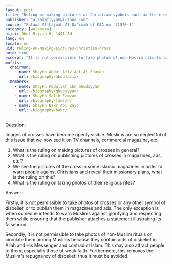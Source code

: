 ```yaml
---
layout: post
title: "Ruling on making pictures of Christian symbols such as the cross"
publisher: "alsalafiyyah@icloud.com"
source: "Fatawa Al-Lajnah Al-Da'imah of KSA no. 21570-1"
category: [walabara]
hijri: Dhul-Hijjah 6, 1441 AH
lang: en
locale: en
uid: ruling-on-making-pictures-christian-cross
note: true
excerpt: "It is not permissible to take photos of non-Muslim rituals or circulate them among Muslims because they contain acts of disbelief in Allah and His Messenger and contradict Islam. "
muftis:
  chairman: 
    - name: Shaykh Abdul-Aziz Aal Al-Shaykh
      url: /biography/abdulaziz/
  members: 
    - name: Shaykh Abdullah ibn Ghudayyan
      url: /biography/ghudayyan/
    - name: Shaykh Salih Fawzan
      url: /biography/fawzan/
    - name: Shaykh Bakr Abu Zayd
      url: /biography/bakr/
---
```


Question: 
 
Images of crosses have become openly visible. Muslims are so neglectful of this issue that we now see it on TV channels, commercial magazine, etc.
1. What is the ruling on making pictures of crosses in general?
2. What is the ruling on publishing pictures of crosses in magazines, ads, etc.?
3. We see the pictures of the cross in some Islamic magazines in order to warn people against Christians and reveal their missionary plans, what is the ruling on this?
4. What is the ruling on taking photos of their religious rites?

Answer:

Firstly, it is not permissible to take photos of crosses or any other symbol of disbelief, or to publish them in magazines and ads. The only exception is when someone intends to warn Muslims against glorifying and respecting them while ensuring that the publisher attaches a statement illustrating its falsehood.

Secondly, it is not permissible to take photos of non-Muslim rituals or circulate them among Muslims because they contain acts of disbelief in Allah and His Messenger and contradict Islam. This may also attract people to them, especially those of weak faith. Furthermore, this removes the Muslim's repugnancy of disbelief; thus it must be avoided.
